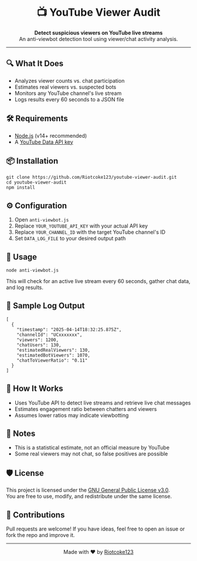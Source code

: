 
<h1 align="center">📺 YouTube Viewer Audit</h1>
<p align="center">
  <b>Detect suspicious viewers on YouTube live streams</b><br>
  An anti-viewbot detection tool using viewer/chat activity analysis.
</p>

<hr>

<h2>🔍 What It Does</h2>
<ul>
  <li>Analyzes viewer counts vs. chat participation</li>
  <li>Estimates real viewers vs. suspected bots</li>
  <li>Monitors any YouTube channel's live stream</li>
  <li>Logs results every 60 seconds to a JSON file</li>
</ul>

<h2>🛠 Requirements</h2>
<ul>
  <li><a href="https://nodejs.org/">Node.js</a> (v14+ recommended)</li>
  <li>A <a href="https://console.cloud.google.com/">YouTube Data API key</a></li>
</ul>

<h2>📦 Installation</h2>

<pre><code>git clone https://github.com/Riotcoke123/youtube-viewer-audit.git
cd youtube-viewer-audit
npm install
</code></pre>

<h2>⚙️ Configuration</h2>

<ol>
  <li>Open <code>anti-viewbot.js</code></li>
  <li>Replace <code>YOUR_YOUTUBE_API_KEY</code> with your actual API key</li>
  <li>Replace <code>YOUR_CHANNEL_ID</code> with the target YouTube channel's ID</li>
  <li>Set <code>DATA_LOG_FILE</code> to your desired output path</li>
</ol>

<h2>🚀 Usage</h2>

<pre><code>node anti-viewbot.js</code></pre>

<p>This will check for an active live stream every 60 seconds, gather chat data, and log results.</p>

<h2>📄 Sample Log Output</h2>

<pre><code>[
  {
    "timestamp": "2025-04-14T18:32:25.875Z",
    "channelId": "UCxxxxxxx",
    "viewers": 1200,
    "chatUsers": 130,
    "estimatedRealViewers": 130,
    "estimatedBotViewers": 1070,
    "chatToViewerRatio": "0.11"
  }
]</code></pre>

<h2>🧠 How It Works</h2>
<ul>
  <li>Uses YouTube API to detect live streams and retrieve live chat messages</li>
  <li>Estimates engagement ratio between chatters and viewers</li>
  <li>Assumes lower ratios may indicate viewbotting</li>
</ul>

<h2>📌 Notes</h2>
<ul>
  <li>This is a statistical estimate, not an official measure by YouTube</li>
  <li>Some real viewers may not chat, so false positives are possible</li>
</ul>

<h2>🛡 License</h2>
<p>
  This project is licensed under the 
  <a href="https://www.gnu.org/licenses/gpl-3.0.en.html">GNU General Public License v3.0</a>.
  <br>
  You are free to use, modify, and redistribute under the same license.
</p>

<h2>🙌 Contributions</h2>
<p>Pull requests are welcome! If you have ideas, feel free to open an issue or fork the repo and improve it.</p>

<hr>
<p align="center">Made with ❤️ by <a href="https://github.com/Riotcoke123">Riotcoke123</a></p>
